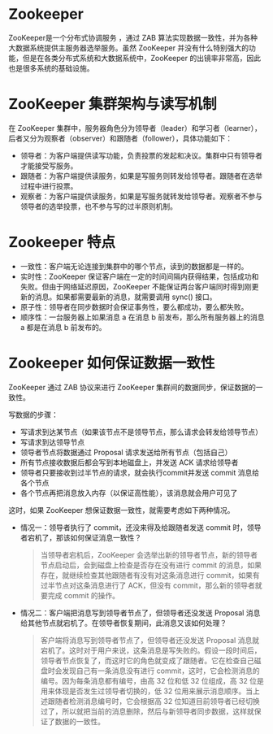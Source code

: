# Zookeeper


ZooKeeper是一个分布式协调服务 ，通过 ZAB 算法实现数据一致性，并为各种大数据系统提供主服务器选举服务。虽然 ZooKeeper 并没有什么特别强大的功能，但是在各类分布式系统和大数据系统中，ZooKeeper 的出镜率非常高，因此也是很多系统的基础设施。

# ZooKeeper 集群架构与读写机制

在 ZooKeeper 集群中，服务器角色分为领导者（leader）和学习者（learner），后者又分为观察者（observer）和跟随者（follower），具体功能如下：

* 领导者：为客户端提供读写功能，负责投票的发起和决议。集群中只有领导者才能接受写服务。
* 跟随者：为客户端提供读服务，如果是写服务则转发给领导者。跟随者在选举过程中进行投票。
* 观察者：为客户端提供读服务，如果是写服务就转发给领导者。观察者不参与领导者的选举投票，也不参与写的过半原则机制。

# Zookeeper 特点

* 一致性：客户端无论连接到集群中的哪个节点，读到的数据都是一样的。
* 实时性：ZooKeeper 保证客户端在一定的时间间隔内获得结果，包括成功和失败。但由于网络延迟原因，ZooKeeper 不能保证两台客户端同时得到刚更新的消息。如果都需要最新的消息，就需要调用 sync() 接口。
* 原子性：领导者在同步数据时会保证事务性，要么都成功，要么都失败。
* 顺序性：一台服务器上如果消息 a 在消息 b 前发布，那么所有服务器上的消息 a 都是在消息 b 前发布的。

# Zookeeper 如何保证数据一致性

ZooKeeper 通过 ZAB 协议来进行 ZooKeeper 集群间的数据同步，保证数据的一致性。

写数据的步骤：

* 写请求到达某节点（如果该节点不是领导节点，那么请求会转发给领导节点）
* 写请求到达领导节点
* 领导者节点将数据通过 Proposal 请求发送给所有节点（包括自己）
* 所有节点接收数据后都会写到本地磁盘上，并发送 ACK 请求给领导者
* 领导者只要接收到过半节点的请求，就会执行commit并发送 commit 消息给各个节点
* 各个节点再把消息放入内存（以保证高性能），该消息就会用户可见了

这时，如果 ZooKeeper 想保证数据一致性，就需要考虑如下两种情况。

* 情况一：领导者执行了 commit，还没来得及给跟随者发送 commit 时，领导者宕机了，那该如何保证消息一致性？

  > 当领导者宕机后，ZooKeeper 会选举出新的领导者节点，新的领导者节点启动后，会到磁盘上检查是否存在没有进行 commit 的消息，如果存在，就继续检查其他跟随者有没有对这条消息进行 commit，如果有过半节点对这条消息进行了 ACK，但没有 commit，那么新的领导者就要完成 commit 的操作。

* 情况二：客户端把消息写到领导者节点了，但领导者还没发送 Proposal 消息给其他节点就宕机了。在领导者恢复期间，此消息又该如何处理？

  > 客户端将消息写到领导者节点了，但领导者还没发送 Proposal 消息就宕机了。这时对于用户来说，这条消息是写失败的。假设一段时间后，领导者节点恢复了，而这时它的角色就变成了跟随者。它在检查自己磁盘时会发现自己有一条消息没有进行 commit，这时，它会检测消息的编号。因为每条消息都有编号，由高 32 位和低 32 位组成，高 32 位是用来体现是否发生过领导者切换的，低 32 位用来展示消息顺序。当上述跟随者检测消息编号时，它会根据高 32 位知道目前领导者已经切换过了，所以就把当前的消息删除，然后与新领导者同步数据，这样就保证了数据的一致性。
